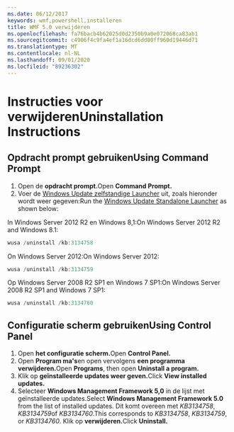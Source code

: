 ```yaml
---
ms.date: 06/12/2017
keywords: wmf,powershell,installeren
title: WMF 5.0 verwijderen
ms.openlocfilehash: fa76bacb4b62025d0d2350b9a0e072068ca83ab1
ms.sourcegitcommit: c4906f4c9fa4ef1a16dcd6dd00ff960d19446d71
ms.translationtype: MT
ms.contentlocale: nl-NL
ms.lasthandoff: 09/01/2020
ms.locfileid: "89236302"
---
```

# <a name="uninstallation-instructions"></a><span data-ttu-id="b4590-103">Instructies voor verwijderen</span><span class="sxs-lookup"><span data-stu-id="b4590-103">Uninstallation Instructions</span></span>

## <a name="using-command-prompt"></a><span data-ttu-id="b4590-104">Opdracht prompt gebruiken</span><span class="sxs-lookup"><span data-stu-id="b4590-104">Using Command Prompt</span></span>

1. <span data-ttu-id="b4590-105">Open de **opdracht prompt.**</span><span class="sxs-lookup"><span data-stu-id="b4590-105">Open **Command Prompt.**</span></span>
2. <span data-ttu-id="b4590-106">Voer de [Windows Update zelfstandige Launcher](https://support.microsoft.com/kb/934307) uit, zoals hieronder wordt weer gegeven:</span><span class="sxs-lookup"><span data-stu-id="b4590-106">Run the [Windows Update Standalone Launcher](https://support.microsoft.com/kb/934307) as shown below:</span></span>

<span data-ttu-id="b4590-107">In Windows Server 2012 R2 en Windows 8,1:</span><span class="sxs-lookup"><span data-stu-id="b4590-107">On Windows Server 2012 R2 and Windows 8.1:</span></span>

```powershell
wusa /uninstall /kb:3134758
```

<span data-ttu-id="b4590-108">On Windows Server 2012:</span><span class="sxs-lookup"><span data-stu-id="b4590-108">On Windows Server 2012:</span></span>

```powershell
wusa /uninstall /kb:3134759
```

<span data-ttu-id="b4590-109">Op Windows Server 2008 R2 SP1 en Windows 7 SP1:</span><span class="sxs-lookup"><span data-stu-id="b4590-109">On Windows Server 2008 R2 SP1 and Windows 7 SP1:</span></span>

```powershell
wusa /uninstall /kb:3134760
```

## <a name="using-control-panel"></a><span data-ttu-id="b4590-110">Configuratie scherm gebruiken</span><span class="sxs-lookup"><span data-stu-id="b4590-110">Using Control Panel</span></span>

1. <span data-ttu-id="b4590-111">Open **het configuratie scherm.**</span><span class="sxs-lookup"><span data-stu-id="b4590-111">Open **Control Panel.**</span></span>
2. <span data-ttu-id="b4590-112">Open **Program ma's**en open vervolgens **een programma verwijderen.**</span><span class="sxs-lookup"><span data-stu-id="b4590-112">Open **Programs**, then open **Uninstall a program.**</span></span>
3. <span data-ttu-id="b4590-113">Klik op **geïnstalleerde updates weer geven.**</span><span class="sxs-lookup"><span data-stu-id="b4590-113">Click **View installed updates.**</span></span>
4. <span data-ttu-id="b4590-114">Selecteer **Windows Management Framework 5,0** in de lijst met geïnstalleerde updates.</span><span class="sxs-lookup"><span data-stu-id="b4590-114">Select **Windows Management Framework 5.0** from the list of installed updates.</span></span> <span data-ttu-id="b4590-115">Dit komt overeen met *KB3134758*, *KB3134759*of *KB3134760*.</span><span class="sxs-lookup"><span data-stu-id="b4590-115">This corresponds to *KB3134758*, *KB3134759*, or *KB3134760*.</span></span> <span data-ttu-id="b4590-116">Klik op **verwijderen.**</span><span class="sxs-lookup"><span data-stu-id="b4590-116">Click **Uninstall.**</span></span>

